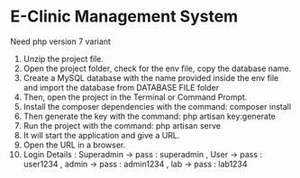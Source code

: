 # E-Clinic Management System


Need php version 7 variant


1. Unzip the project file.
2. Open the project folder, check for the env file, copy the database name.
3. Create a MySQL database with the name provided inside the env file and import the database from DATABASE FILE folder
4. Then, open the project in the Terminal or Command Prompt.
5. Install the composer dependencies with the command: composer install
6. Then generate the key with the command: php artisan key:generate
7. Run the project with the command: php artisan serve
8. It will start the application and give a URL.
9. Open the URL in a browser.
10. Login Details : Superadmin -> pass : superadmin , User -> pass : user1234 , admin -> pass : admin1234 , lab -> pass : lab1234
 
